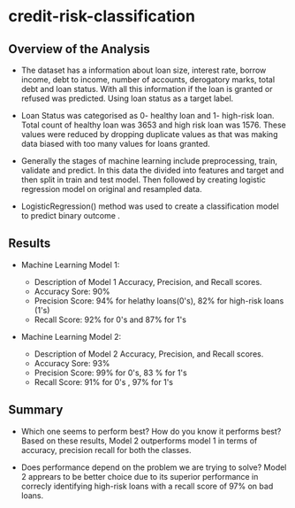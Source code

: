 # credit-risk-classification

## Overview of the Analysis

* The dataset has a information about loan size, interest rate, borrow income, debt to income, number of accounts, derogatory marks, total debt and loan status. With all this information if the loan is granted or refused was predicted. Using  loan status as a target label.

* Loan Status was categorised as 0- healthy loan and 1- high-risk loan. Total count of healthy loan was 3653 and high risk loan was 1576. These values were reduced by dropping duplicate values as that was making data biased with too many values for loans granted.

* Generally the stages of machine learning include preprocessing, train, validate and predict. In this data the divided into features and target and then split in train and test model. Then followed by creating logistic regression model on original and resampled data.

* LogisticRegression() method was used to create a classification model to predict binary outcome .

## Results

* Machine Learning Model 1:
  * Description of Model 1 Accuracy, Precision, and Recall scores.
  * Accuracy Sore: 90%
  * Precision Score: 94% for helathy loans(0's), 82% for high-risk loans (1's)
  * Recall Score: 92% for 0's and 87% for 1's


* Machine Learning Model 2:
  * Description of Model 2 Accuracy, Precision, and Recall scores.
  * Accuracy Sore: 93%
  * Precision Score: 99% for 0's, 83 % for 1's
  * Recall Score: 91% for 0's , 97% for 1's

## Summary

* Which one seems to perform best? How do you know it performs best?
Based on these results, Model 2 outperforms model 1 in terms of accuracy, precision recall for both the classes.

* Does performance depend on the problem we are trying to solve? 
  Model 2 apprears to be better choice due to its superior performance in correcly identifying high-risk loans with a recall score of 97% on bad loans.


